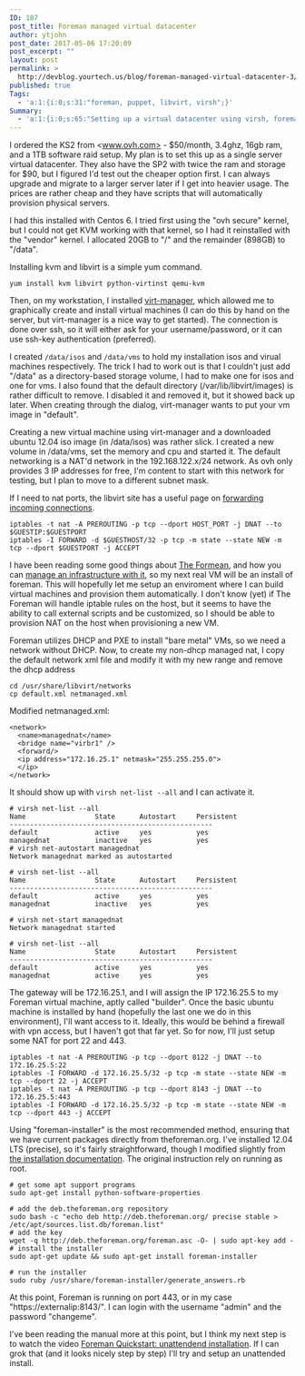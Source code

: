 ```yaml
---
ID: 187
post_title: Foreman managed virtual datacenter
author: ytjohn
post_date: 2017-05-06 17:20:09
post_excerpt: ""
layout: post
permalink: >
  http://devblog.yourtech.us/blog/foreman-managed-virtual-datacenter-3/
published: true
Tags:
  - 'a:1:{i:0;s:31:"foreman, puppet, libvirt, virsh";}'
Summary:
  - 'a:1:{i:0;s:65:"Setting up a virtual datacenter using virsh, foreman, and puppet.";}'
---
```

I ordered the KS2 from <www.ovh.com> - $50/month, 3.4ghz, 16gb ram, and a 1TB software raid setup. My plan is to set this
up as a single server virtual datacenter. They also have the SP2 with twice the ram and storage for $90, but I figured I'd test out
the cheaper option first. I can always upgrade and migrate to a larger server later if I get into heavier usage. The prices are rather cheap and they have scripts that will automatically provision physical servers. 

I had this installed with Centos 6. I tried first using the "ovh secure" kernel, but I could not get KVM working with that kernel, so I had it reinstalled with the "vendor" kernel. I allocated 20GB to "/" and the remainder (898GB) to "/data". 

Installing kvm and libvirt is a simple yum command.

    yum install kvm libvirt python-virtinst qemu-kvm

Then, on my workstation, I installed [virt-manager](http://virt-manager.org/), which allowed me to graphically create and install virtual machines (I can do this by hand on the server, but virt-manager is a nice way to get started). The connection is done over ssh, so it will either ask for your username/password, or it can use ssh-key authentication (preferred).

I created `/data/isos` and `/data/vms` to hold my installation isos and virual machines respectively. The trick I had to work out is that I couldn't just add "/data" as a directory-based storage volume, I had to make one for isos and one for vms. I also found that the default directory (/var/lib/libvirt/images) is rather difficult to remove. I disabled it and removed it, but it showed back up later. When creating through the dialog, virt-manager wants to put your vm image in "default". 

Creating a new virtual machine using virt-manager and a downloaded ubuntu 12.04 iso image (in /data/isos) was rather slick. I created a new volume in /data/vms, set the memory and cpu and started it. The default networking is a NAT'd network in the 192.168.122.x/24 network. As ovh only provides 3 IP addresses for free, I'm content to start with this network for testing, but I plan to move to a different subnet mask.

If I need to nat ports, the libvirt site has a useful page on [forwarding incoming connections](http://wiki.libvirt.org/page/Networking#Forwarding_Incoming_Connections).

    iptables -t nat -A PREROUTING -p tcp --dport HOST_PORT -j DNAT --to $GUESTIP:$GUESTPORT
    iptables -I FORWARD -d $GUESTHOST/32 -p tcp -m state --state NEW -m tcp --dport $GUESTPORT -j ACCEPT

I have been reading some good things about [The Formean](http://theforeman.org/), and how you can [manage an infrastructure with it](http://engineering.yakaz.com/managing-an-infrastructure-datacenter-with-foreman-and-puppet.html), so my next real VM will be an install of foreman. This will hopefully let me setup an enviroment where I can build virtual machines and provision them automatically. I don't know (yet) if The Foreman will handle iptable rules on the host, but it seems to have the ability to call external scripts and be customized, so I should be able to provision NAT on the host when provisioning a new VM.

Foreman utilizes DHCP and PXE to install "bare metal" VMs, so we need a network without DHCP. Now, to create my non-dhcp managed nat, I copy the default network xml file and modify it with my new range and remove the dhcp address

    cd /usr/share/libvirt/networks
    cp default.xml netmanaged.xml


Modified netmanaged.xml:

    <network>
      <name>managednat</name>
      <bridge name="virbr1" />
      <forward/>
      <ip address="172.16.25.1" netmask="255.255.255.0">
      </ip>
    </network>

It should show up with `virsh net-list --all` and I can activate it.

    # virsh net-list --all
    Name                 State      Autostart     Persistent
    --------------------------------------------------
    default              active     yes           yes
    managednat           inactive   yes           yes
    # virsh net-autostart managednat
    Network managednat marked as autostarted

    # virsh net-list --all
    Name                 State      Autostart     Persistent
    --------------------------------------------------
    default              active     yes           yes
    managednat           inactive   yes           yes

    # virsh net-start managednat
    Network managednat started

    # virsh net-list --all
    Name                 State      Autostart     Persistent
    --------------------------------------------------
    default              active     yes           yes
    managednat           active     yes           yes

The gateway will be 172.16.25.1, and I will assign the IP 172.16.25.5 to my Foreman virtual machine, aptly called "builder".  Once the basic ubuntu machine is installed by hand (hopefully the last one we do in this environment), I'll want access to it. Ideally, this would be behind a firewall with vpn access, but I haven't got that far yet. So for now, I'll just setup some NAT for port 22 and 443.


    iptables -t nat -A PREROUTING -p tcp --dport 8122 -j DNAT --to 172.16.25.5:22
    iptables -I FORWARD -d 172.16.25.5/32 -p tcp -m state --state NEW -m tcp --dport 22 -j ACCEPT
    iptables -t nat -A PREROUTING -p tcp --dport 8143 -j DNAT --to 172.16.25.5:443
    iptables -I FORWARD -d 172.16.25.5/32 -p tcp -m state --state NEW -m tcp --dport 443 -j ACCEPT

Using "foreman-installer" is the most recommended method, ensuring that we have current packages directly from theforeman.org. I've installed 12.04 LTS (precise), so it's fairly straightforward, though I modified slightly from [the installation documentation](http://theforeman.org/manuals/1.2/index.html#3.2ForemanInstaller). The original instruction rely on running as root.

    # get some apt support programs 
    sudo apt-get install python-software-properties

    # add the deb.theforeman.org repository
    sudo bash -c "echo deb http://deb.theforeman.org/ precise stable > /etc/apt/sources.list.db/foreman.list"  
    # add the key
    wget -q http://deb.theforeman.org/foreman.asc -O- | sudo apt-key add -
    # install the installer
    sudo apt-get update && sudo apt-get install foreman-installer

    # run the installer
    sudo ruby /usr/share/foreman-installer/generate_answers.rb

  At this point, Foreman is running on port 443, or in my case "https://externalip:8143/". I can login with the username "admin" and the password "changeme".

  I've been reading the manual more at this point, but I think my next step is to watch the video [Foreman Quickstart: unattendend installation](http://www.youtube.com/watch?v=eHjpZr3GB6s). If I can grok that (and it looks nicely step by step) I'll try and setup an unattended install.